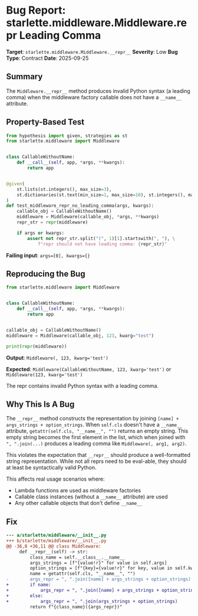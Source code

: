 # Bug Report: starlette.middleware.Middleware.__repr__ Leading Comma

**Target**: `starlette.middleware.Middleware.__repr__`
**Severity**: Low
**Bug Type**: Contract
**Date**: 2025-09-25

## Summary

The `Middleware.__repr__` method produces invalid Python syntax (a leading comma) when the middleware factory callable does not have a `__name__` attribute.

## Property-Based Test

```python
from hypothesis import given, strategies as st
from starlette.middleware import Middleware


class CallableWithoutName:
    def __call__(self, app, *args, **kwargs):
        return app


@given(
    st.lists(st.integers(), max_size=3),
    st.dictionaries(st.text(min_size=1, max_size=10), st.integers(), max_size=3)
)
def test_middleware_repr_no_leading_comma(args, kwargs):
    callable_obj = CallableWithoutName()
    middleware = Middleware(callable_obj, *args, **kwargs)
    repr_str = repr(middleware)

    if args or kwargs:
        assert not repr_str.split("(", 1)[1].startswith(", "), \
            f"repr should not have leading comma: {repr_str}"
```

**Failing input**: `args=[0], kwargs={}`

## Reproducing the Bug

```python
from starlette.middleware import Middleware


class CallableWithoutName:
    def __call__(self, app, *args, **kwargs):
        return app


callable_obj = CallableWithoutName()
middleware = Middleware(callable_obj, 123, kwarg="test")

print(repr(middleware))
```

**Output**: `Middleware(, 123, kwarg='test')`

**Expected**: `Middleware(CallableWithoutName, 123, kwarg='test')` or `Middleware(123, kwarg='test')`

The repr contains invalid Python syntax with a leading comma.

## Why This Is A Bug

The `__repr__` method constructs the representation by joining `[name] + args_strings + option_strings`. When `self.cls` doesn't have a `__name__` attribute, `getattr(self.cls, "__name__", "")` returns an empty string. This empty string becomes the first element in the list, which when joined with `", ".join(...)` produces a leading comma like `Middleware(, arg1, arg2)`.

This violates the expectation that `__repr__` should produce a well-formatted string representation. While not all reprs need to be eval-able, they should at least be syntactically valid Python.

This affects real usage scenarios where:
- Lambda functions are used as middleware factories
- Callable class instances (without a `__name__` attribute) are used
- Any other callable objects that don't define `__name__`

## Fix

```diff
--- a/starlette/middleware/__init__.py
+++ b/starlette/middleware/__init__.py
@@ -36,8 +36,11 @@ class Middleware:
     def __repr__(self) -> str:
         class_name = self.__class__.__name__
         args_strings = [f"{value!r}" for value in self.args]
         option_strings = [f"{key}={value!r}" for key, value in self.kwargs.items()]
         name = getattr(self.cls, "__name__", "")
-        args_repr = ", ".join([name] + args_strings + option_strings)
+        if name:
+            args_repr = ", ".join([name] + args_strings + option_strings)
+        else:
+            args_repr = ", ".join(args_strings + option_strings)
         return f"{class_name}({args_repr})"
```